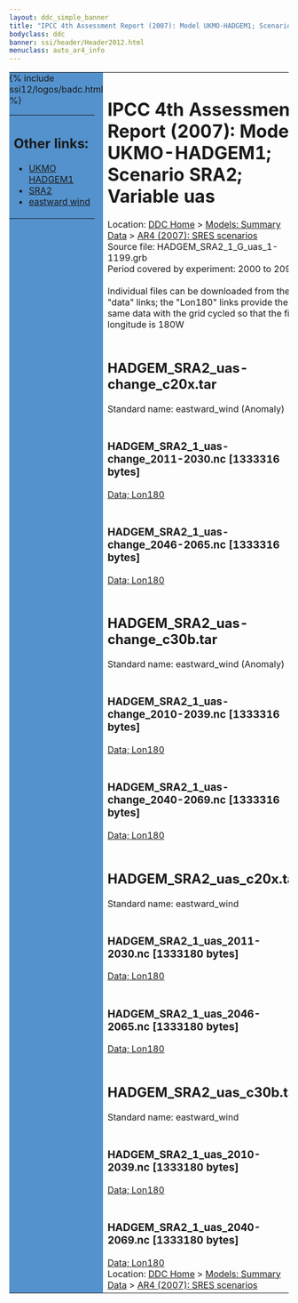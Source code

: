 ```yaml
---
layout: ddc_simple_banner
title: "IPCC 4th Assessment Report (2007): Model UKMO-HADGEM1; Scenario SRA2; Variable uas"
bodyclass: ddc
banner: ssi/header/Header2012.html
menuclass: auto_ar4_info
---
```



<table width="100%" border="0" cellspacing="0" cellpadding="0" style="border-collapse: collapse;">
<tr style="margin:0;padding:0;border:0;">
<td style="margin:0;padding:0;border:0;height:1pt;width:150pt;background:#5492CD;" valign="top" >

<div id="lh-col2" class="auto_ar4_info">
<table class="menumain" bgcolor="#5492CD" cellspacing="0" width="100%" border="0">
<tr><td>
<h2> Other links:</h2>
<ul>
<li><a href="/auto/ar4/model-UKMO-HADGEM1.html">UKMO<br/>HADGEM1</a></li>
<li><a href="/auto/ar4/scenario-SRA2.html">SRA2</a></li>
<li><a href="/auto/ar4/var-eastward_wind.html">eastward wind</a></li>
</ul>
</td></tr>
{% include ssi12/logos/badc.html %}
</table>
</div>
</td>
<td><h1>IPCC 4th Assessment Report (2007): Model UKMO-HADGEM1; Scenario SRA2; Variable uas</h1>

<!-- Breadcrumb1 -->
<div id="breadcrumb1" align="left">
Location: <a href="/index.html">DDC Home</a> > <a href="/sim/gcm_clim/">Models: Summary Data</a>
> <a href="/sim/gcm_clim/SRES_AR4/index.html">AR4 (2007): SRES scenarios</a>
</div>
<!-- End of Breadcrumb1 -->Source file: HADGEM_SRA2_1_G_uas_1-1199.grb
<br/>
Period covered by experiment: 2000 to 2099<br/>
<br/>Individual files can be downloaded from the "data" links; the "Lon180" links provide the same data
         with the grid cycled so that the first longitude is 180W<br/>
<br/><h2>HADGEM_SRA2_uas-change_c20x.tar</h2>
Standard name: eastward_wind (Anomaly)<br>
<br/><h3>HADGEM_SRA2_1_uas-change_2011-2030.nc [1333316 bytes]</h3>
<a href="/cgi-bin/downl/ar4_nc/uas/HADGEM_SRA2_1_uas-change_2011-2030.nc">Data; </a><a href="/cgi-bin/downl/ar4_nc/uas/HADGEM_SRA2_1_uas-change_2011-2030.cyto180.nc"> Lon180</a><br/>
<br/><h3>HADGEM_SRA2_1_uas-change_2046-2065.nc [1333316 bytes]</h3>
<a href="/cgi-bin/downl/ar4_nc/uas/HADGEM_SRA2_1_uas-change_2046-2065.nc">Data; </a><a href="/cgi-bin/downl/ar4_nc/uas/HADGEM_SRA2_1_uas-change_2046-2065.cyto180.nc"> Lon180</a><br/>
<br/><h2>HADGEM_SRA2_uas-change_c30b.tar</h2>
Standard name: eastward_wind (Anomaly)<br>
<br/><h3>HADGEM_SRA2_1_uas-change_2010-2039.nc [1333316 bytes]</h3>
<a href="/cgi-bin/downl/ar4_nc/uas/HADGEM_SRA2_1_uas-change_2010-2039.nc">Data; </a><a href="/cgi-bin/downl/ar4_nc/uas/HADGEM_SRA2_1_uas-change_2010-2039.cyto180.nc"> Lon180</a><br/>
<br/><h3>HADGEM_SRA2_1_uas-change_2040-2069.nc [1333316 bytes]</h3>
<a href="/cgi-bin/downl/ar4_nc/uas/HADGEM_SRA2_1_uas-change_2040-2069.nc">Data; </a><a href="/cgi-bin/downl/ar4_nc/uas/HADGEM_SRA2_1_uas-change_2040-2069.cyto180.nc"> Lon180</a><br/>
<br/><h2>HADGEM_SRA2_uas_c20x.tar</h2>
Standard name: eastward_wind<br>
<br/><h3>HADGEM_SRA2_1_uas_2011-2030.nc [1333180 bytes]</h3>
<a href="/cgi-bin/downl/ar4_nc/uas/HADGEM_SRA2_1_uas_2011-2030.nc">Data; </a><a href="/cgi-bin/downl/ar4_nc/uas/HADGEM_SRA2_1_uas_2011-2030.cyto180.nc"> Lon180</a><br/>
<br/><h3>HADGEM_SRA2_1_uas_2046-2065.nc [1333180 bytes]</h3>
<a href="/cgi-bin/downl/ar4_nc/uas/HADGEM_SRA2_1_uas_2046-2065.nc">Data; </a><a href="/cgi-bin/downl/ar4_nc/uas/HADGEM_SRA2_1_uas_2046-2065.cyto180.nc"> Lon180</a><br/>
<br/><h2>HADGEM_SRA2_uas_c30b.tar</h2>
Standard name: eastward_wind<br>
<br/><h3>HADGEM_SRA2_1_uas_2010-2039.nc [1333180 bytes]</h3>
<a href="/cgi-bin/downl/ar4_nc/uas/HADGEM_SRA2_1_uas_2010-2039.nc">Data; </a><a href="/cgi-bin/downl/ar4_nc/uas/HADGEM_SRA2_1_uas_2010-2039.cyto180.nc"> Lon180</a><br/>
<br/><h3>HADGEM_SRA2_1_uas_2040-2069.nc [1333180 bytes]</h3>
<a href="/cgi-bin/downl/ar4_nc/uas/HADGEM_SRA2_1_uas_2040-2069.nc">Data; </a><a href="/cgi-bin/downl/ar4_nc/uas/HADGEM_SRA2_1_uas_2040-2069.cyto180.nc"> Lon180</a><br/>
<!-- Breadcrumb2 -->
<div id="breadcrumb2" align="left">
Location: <a href="/index.html">DDC Home</a> > <a href="/sim/gcm_clim/">Models: Summary Data</a>
> <a href="/sim/gcm_clim/SRES_AR4/index.html">AR4 (2007): SRES scenarios</a>
</div>
<!-- End of Breadcrumb2 --></td></tr></table>

